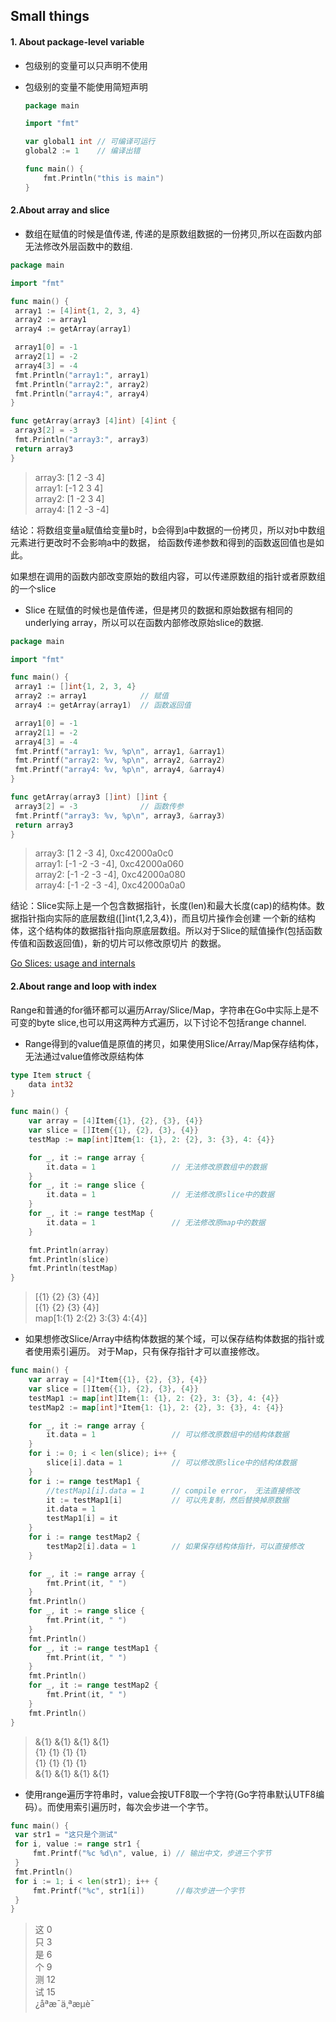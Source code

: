 ## Small things

#### 1. About package-level variable

  - 包级别的变量可以只声明不使用
  - 包级别的变量不能使用简短声明
  
    ```go
    package main
    
    import "fmt"
    
    var global1 int // 可编译可运行
    global2 := 1	// 编译出错
    
    func main() {
    	fmt.Println("this is main")
    }
    
    ```



#### 2.About array and slice
   
   - 数组在赋值的时候是值传递, 传递的是原数组数据的一份拷贝,所以在函数内部无法修改外层函数中的数组.
   ```go
package main

import "fmt"

func main() {
	array1 := [4]int{1, 2, 3, 4}
	array2 := array1
	array4 := getArray(array1)

	array1[0] = -1
	array2[1] = -2
	array4[3] = -4
	fmt.Println("array1:", array1)
	fmt.Println("array2:", array2)
	fmt.Println("array4:", array4)
}

func getArray(array3 [4]int) [4]int {
	array3[2] = -3
	fmt.Println("array3:", array3)
	return array3
}
   ```
   > array3: [1 2 -3 4]\
     array1: [-1 2 3 4]\
     array2: [1 -2 3 4]\
     array4: [1 2 -3 -4]
   
   结论：将数组变量a赋值给变量b时，b会得到a中数据的一份拷贝，所以对b中数组元素进行更改时不会影响a中的数据，
给函数传递参数和得到的函数返回值也是如此。

如果想在调用的函数内部改变原始的数组内容，可以传递原数组的指针或者原数组的一个slice


   - Slice 在赋值的时候也是值传递，但是拷贝的数据和原始数据有相同的underlying array，所以可以在函数内部修改原始slice的数据.
   
   ```go
   package main
   
   import "fmt"
   
   func main() {
   	array1 := []int{1, 2, 3, 4}
   	array2 := array1			// 赋值
   	array4 := getArray(array1)	// 函数返回值
   
   	array1[0] = -1
   	array2[1] = -2
   	array4[3] = -4
   	fmt.Printf("array1: %v, %p\n", array1, &array1)
   	fmt.Printf("array2: %v, %p\n", array2, &array2)
   	fmt.Printf("array4: %v, %p\n", array4, &array4)
   }
   
   func getArray(array3 []int) []int {
   	array3[2] = -3				// 函数传参
   	fmt.Printf("array3: %v, %p\n", array3, &array3)
   	return array3
   }
   ```
   > array3: [1 2 -3 4], 0xc42000a0c0\
     array1: [-1 -2 -3 -4], 0xc42000a060\
     array2: [-1 -2 -3 -4], 0xc42000a080\
     array4: [-1 -2 -3 -4], 0xc42000a0a0
     
   结论：Slice实际上是一个包含数据指针，长度(len)和最大长度(cap)的结构体。数据指针指向实际的底层数组([]int{1,2,3,4})，而且切片操作会创建
一个新的结构体，这个结构体的数据指针指向原底层数组。所以对于Slice的赋值操作(包括函数传值和函数返回值)，新的切片可以修改原切片
的数据。

[Go Slices: usage and internals](https://blog.golang.org/go-slices-usage-and-internals)

#### 2.About range and loop with index
Range和普通的for循环都可以遍历Array/Slice/Map，字符串在Go中实际上是不可变的byte slice,也可以用这两种方式遍历，以下讨论不包括range channel.

  - Range得到的value值是原值的拷贝，如果使用Slice/Array/Map保存结构体，无法通过value值修改原结构体
```go
type Item struct {
	data int32
}

func main() {
	var array = [4]Item{{1}, {2}, {3}, {4}}
	var slice = []Item{{1}, {2}, {3}, {4}}
	testMap := map[int]Item{1: {1}, 2: {2}, 3: {3}, 4: {4}}

	for _, it := range array {
		it.data = 1					// 无法修改原数组中的数据
	}
	for _, it := range slice {
		it.data = 1					// 无法修改原slice中的数据
	}
	for _, it := range testMap {
		it.data = 1					// 无法修改原map中的数据
	}

	fmt.Println(array)
	fmt.Println(slice)
	fmt.Println(testMap)
}
```
   > [{1} {2} {3} {4}]\
     [{1} {2} {3} {4}]\
     map[1:{1} 2:{2} 3:{3} 4:{4}]
   - 如果想修改Slice/Array中结构体数据的某个域，可以保存结构体数据的指针或者使用索引遍历。
   对于Map，只有保存指针才可以直接修改。
   
```go
func main() {
	var array = [4]*Item{{1}, {2}, {3}, {4}}
	var slice = []Item{{1}, {2}, {3}, {4}}
	testMap1 := map[int]Item{1: {1}, 2: {2}, 3: {3}, 4: {4}}
	testMap2 := map[int]*Item{1: {1}, 2: {2}, 3: {3}, 4: {4}}

	for _, it := range array {
		it.data = 1 				// 可以修改原数组中的结构体数据
	}
	for i := 0; i < len(slice); i++ {
		slice[i].data = 1 			// 可以修改原slice中的结构体数据
	}
	for i := range testMap1 {
		//testMap1[i].data = 1 		// compile error， 无法直接修改
		it := testMap1[i]			// 可以先复制，然后替换掉原数据
		it.data = 1
		testMap1[i] = it
	}
	for i := range testMap2 {
		testMap2[i].data = 1 		// 如果保存结构体指针，可以直接修改
	}

	for _, it := range array {
		fmt.Print(it, " ")
	}
	fmt.Println()
	for _, it := range slice {
		fmt.Print(it, " ")
	}
	fmt.Println()
	for _, it := range testMap1 {
		fmt.Print(it, " ")
	}
	fmt.Println()
	for _, it := range testMap2 {
		fmt.Print(it, " ")
	}
	fmt.Println()
}
```
   > &{1} &{1} &{1} &{1}\
     {1} {1} {1} {1}\
     {1} {1} {1} {1}\
     &{1} &{1} &{1} &{1} 

   - 使用range遍历字符串时，value会按UTF8取一个字符(Go字符串默认UTF8编码）。而使用索引遍历时，每次会步进一个字节。
   ```go
   func main() {
   	var str1 = "这只是个测试"
   	for i, value := range str1 {
   		fmt.Printf("%c %d\n", value, i) // 输出中文，步进三个字节
   	}
   	fmt.Println()
   	for i := 1; i < len(str1); i++ {
   		fmt.Printf("%c", str1[i])       //每次步进一个字节
   	}
   }
   ```
   > 这 0\
     只 3\
     是 6\
     个 9\
     测 12\
     试 15\
     ¿åªæ¯ä¸ªæµè¯

